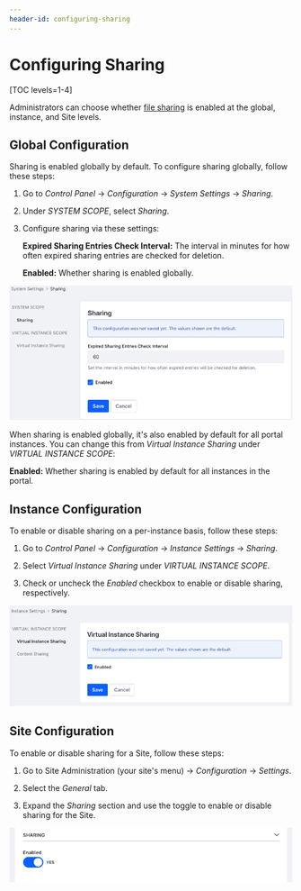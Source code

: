 ```yaml
---
header-id: configuring-sharing
---
```


# Configuring Sharing

[TOC levels=1-4]

Administrators can choose whether 
[file sharing](/discover/portal/-/knowledge_base/7-2/sharing-files) 
is enabled at the global, instance, and Site levels. 

## Global Configuration

Sharing is enabled globally by default. To configure sharing globally, follow 
these steps:

1.  Go to *Control Panel* &rarr; *Configuration* &rarr; *System Settings* &rarr; 
    *Sharing*. 

2.  Under *SYSTEM SCOPE*, select *Sharing*. 

3.  Configure sharing via these settings: 

    **Expired Sharing Entries Check Interval:** The interval in minutes for how 
    often expired sharing entries are checked for deletion. 

    **Enabled:** Whether sharing is enabled globally. 

![Figure 1: Configure sharing globally.](../../../../images/sharing-system.png)

When sharing is enabled globally, it's also enabled by default for all portal 
instances. You can change this from *Virtual Instance Sharing* under 
*VIRTUAL INSTANCE SCOPE*: 

**Enabled:** Whether sharing is enabled by default for all instances in the 
portal. 

## Instance Configuration

To enable or disable sharing on a per-instance basis, follow these steps: 

1.  Go to *Control Panel* &rarr; *Configuration* &rarr; *Instance Settings* 
    &rarr; *Sharing*. 

2.  Select *Virtual Instance Sharing* under *VIRTUAL INSTANCE SCOPE*. 

3.  Check or uncheck the *Enabled* checkbox to enable or disable sharing, 
    respectively. 

![Figure 2: You can enable or disable sharing for each instance.](../../../../images/sharing-instance.png)

## Site Configuration

To enable or disable sharing for a Site, follow these steps: 

1.  Go to Site Administration (your site's menu) &rarr; *Configuration* &rarr; 
    *Settings*. 

2.  Select the *General* tab. 

3.  Expand the *Sharing* section and use the toggle to enable or disable sharing 
    for the Site. 

![Figure 3: You can enable or disable sharing for each Site.](../../../../images/sharing-toggle.png)
